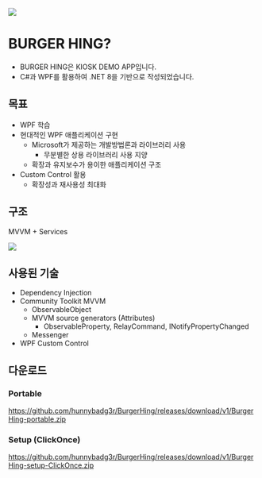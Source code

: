 ![](https://i.imgur.com/2hjsSSm.png)
# BURGER HING?
- BURGER HING은 KIOSK DEMO APP입니다. 
- C#과 WPF를 활용하여 .NET 8을 기반으로 작성되었습니다.
## 목표
- WPF 학습
- 현대적인 WPF 애플리케이션 구현
	- Microsoft가 제공하는 개발방법론과 라이브러리 사용
		- 무분별한 상용 라이브러리 사용 지양
	- 확장과 유지보수가 용이한 애플리케이션 구조
- Custom Control 활용
	- 확장성과 재사용성 최대화
## 구조
MVVM + Services

![](https://i.imgur.com/1GGnMMY.png)
## 사용된 기술
- Dependency Injection
- Community Toolkit MVVM
	- ObservableObject
	- MVVM source generators (Attributes)
		- ObservableProperty, RelayCommand, INotifyPropertyChanged
	- Messenger
- WPF Custom Control

## 다운로드
### Portable
https://github.com/hunnybadg3r/BurgerHing/releases/download/v1/BurgerHing-portable.zip
### Setup (ClickOnce)
https://github.com/hunnybadg3r/BurgerHing/releases/download/v1/BurgerHing-setup-ClickOnce.zip
